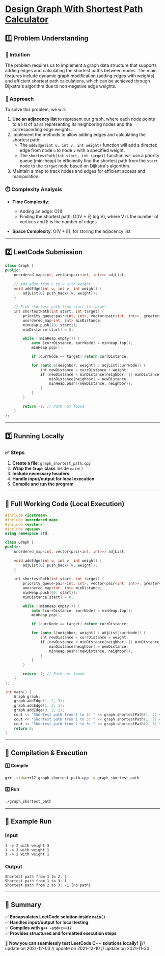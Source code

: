 # **[Design Graph With Shortest Path Calculator](https://leetcode.com/problems/design-graph-with-shortest-path-calculator/description/)**  

## **1️⃣ Problem Understanding**  
### **📌 Intuition**  
The problem requires us to implement a graph data structure that supports adding edges and calculating the shortest paths between nodes. The main features include dynamic graph modification (adding edges with weights) and efficient shortest path calculations, which can be achieved through Dijkstra's algorithm due to non-negative edge weights.

### **🚀 Approach**  
To solve this problem, we will:
1. **Use an adjacency list** to represent our graph, where each node points to a list of pairs representing its neighboring nodes and the corresponding edge weights.
2. Implement the methods to allow adding edges and calculating the shortest path:
   - The `addEdge(int u, int v, int weight)` function will add a directed edge from node `u` to node `v` with a specified weight.
   - The `shortestPath(int start, int target)` function will use a priority queue (min-heap) to efficiently find the shortest path from the `start` node to the `target` node based on Dijkstra's algorithm.
3. Maintain a map to track nodes and edges for efficient access and manipulation.

### **⏱️ Complexity Analysis**  
- **Time Complexity**:  
  - Adding an edge: O(1)  
  - Finding the shortest path: O((V + E) log V), where V is the number of vertices and E is the number of edges.
  
- **Space Complexity**: O(V + E), for storing the adjacency list.

---  

## **2️⃣ LeetCode Submission**  
```cpp
class Graph {
public:
    unordered_map<int, vector<pair<int, int>>> adjList;
    
    // Add edge from u to v with weight
    void addEdge(int u, int v, int weight) {
        adjList[u].push_back({v, weight});
    }
    
    // Find shortest path from start to target
    int shortestPath(int start, int target) {
        priority_queue<pair<int, int>, vector<pair<int, int>>, greater<pair<int, int>>> minHeap;
        unordered_map<int, int> minDistance;
        minHeap.push({0, start});
        minDistance[start] = 0;

        while (!minHeap.empty()) {
            auto [currDistance, currNode] = minHeap.top();
            minHeap.pop();

            if (currNode == target) return currDistance;

            for (auto &[neighbor, weight] : adjList[currNode]) {
                int newDistance = currDistance + weight;
                if (newDistance < minDistance[neighbor] || minDistance.find(neighbor) == minDistance.end()) {
                    minDistance[neighbor] = newDistance;
                    minHeap.push({newDistance, neighbor});
                }
            }
        }
        
        return -1; // Path not found
    }
};
```  

---  

## **3️⃣ Running Locally**  
### **✅ Steps**  
1. **Create a file**: `graph_shortest_path.cpp`  
2. **Wrap the `Graph` class** inside `main()`  
3. **Include necessary headers**  
4. **Handle input/output for local execution**  
5. **Compile and run the program**  

---  

## **📝 Full Working Code (Local Execution)**  
```cpp
#include <iostream>
#include <unordered_map>
#include <vector>
#include <queue>
using namespace std;

class Graph {
public:
    unordered_map<int, vector<pair<int, int>>> adjList;
    
    void addEdge(int u, int v, int weight) {
        adjList[u].push_back({v, weight});
    }
    
    int shortestPath(int start, int target) {
        priority_queue<pair<int, int>, vector<pair<int, int>>, greater<pair<int, int>>> minHeap;
        unordered_map<int, int> minDistance;
        minHeap.push({0, start});
        minDistance[start] = 0;

        while (!minHeap.empty()) {
            auto [currDistance, currNode] = minHeap.top();
            minHeap.pop();

            if (currNode == target) return currDistance;

            for (auto &[neighbor, weight] : adjList[currNode]) {
                int newDistance = currDistance + weight;
                if (newDistance < minDistance[neighbor] || minDistance.find(neighbor) == minDistance.end()) {
                    minDistance[neighbor] = newDistance;
                    minHeap.push({newDistance, neighbor});
                }
            }
        }
        
        return -1; // Path not found
    }
};

int main() {
    Graph graph;
    graph.addEdge(1, 2, 3);
    graph.addEdge(1, 3, 1);
    graph.addEdge(3, 2, 1);
    cout << "Shortest path from 1 to 2: " << graph.shortestPath(1, 2) << endl; // Output: 2
    cout << "Shortest path from 1 to 3: " << graph.shortestPath(1, 3) << endl; // Output: 1
    cout << "Shortest path from 2 to 3: " << graph.shortestPath(2, 3) << endl; // Output: -1 (no path)
    return 0;
}  
```  

---  

## **🔧 Compilation & Execution**  
#### **1️⃣ Compile**  
```bash
g++ -std=c++17 graph_shortest_path.cpp -o graph_shortest_path
```  

#### **2️⃣ Run**  
```bash
./graph_shortest_path
```  

---  

## **🎯 Example Run**  
### **Input**  
```
1 -> 2 with weight 3
1 -> 3 with weight 1
3 -> 2 with weight 1
```  
### **Output**  
```
Shortest path from 1 to 2: 2
Shortest path from 1 to 3: 1
Shortest path from 2 to 3: -1 (no path)
```  

---  

## **📌 Summary**  
✅ **Encapsulates LeetCode solution inside `main()`**  
✅ **Handles input/output for local testing**  
✅ **Compiles with `g++ -std=c++17`**  
✅ **Provides structured and formatted execution steps**  

🚀 **Now you can seamlessly test LeetCode C++ solutions locally!** 🚀// update on 2021-12-03
// update on 2021-12-10
// update on 2021-11-30
